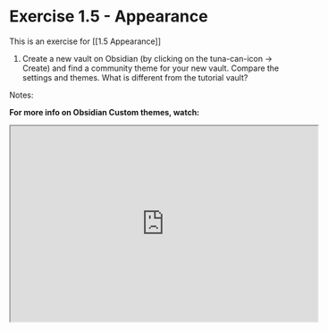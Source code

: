 # Exercise 1.5 - Appearance
This is an exercise for [[1.5 Appearance]]

1. Create a new vault on Obsidian (by clicking on the tuna-can-icon -> Create) and find a community theme for your new vault. Compare the settings and themes. What is different from the tutorial vault?


Notes:






 
**For more info on Obsidian Custom themes, watch:**
<iframe src="https://www.youtube.com/embed/Ca5ebhAYMm8
"width="550" height="350"></iframe>
